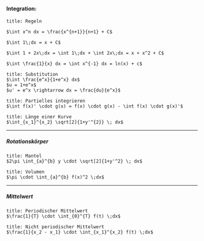 #### Integration:
```ad-success
title: Regeln

$\int x^n dx = \frac{x^{n+1}}{n+1} + C$

$\int 1\;dx = x + C$

$\int 1 + 2x\;dx = \int 1\;dx + \int 2x\;dx = x + x^2 + C$

$\int \frac{1}{x} dx = \int x^{-1} dx = ln(x) + c$
```

```ad-success
title: Substitution
$\int \frac{e^x}{1+e^x} dx$
$u = 1+e^x$
$u' = e^x \rightarrow dx = \frac{du}{e^x}$
```

```ad-success
title: Partielles integrieren
$\int f(x)' \cdot g(x) = f(x) \cdot g(x) - \int f(x) \cdot g(x)'$
```

```ad-success
title: Länge einer Kurve
$\int_{x_1}^{x_2} \sqrt[2]{1+y'^{2}} \; dx$
```
---
##### Rotationskörper
```ad-success
title: Mantel
$2\pi \int_{a}^{b} y \cdot \sqrt[2]{1+y'^2} \; dx$
```

```ad-success
title: Volumen
$\pi \cdot \int_{a}^{b} f(x)^2 \;dx$
```
---
##### Mittelwert
```ad-success
title: Periodischer Mittelwert
$\frac{1}{T} \cdot \int_{0}^{T} f(t) \;dx$
```
```ad-success
title: Nicht periodischer Mittelwert
$\frac{1}{x_2 - x_1} \cdot \int_{x_1}^{x_2} f(t) \;dx$
```